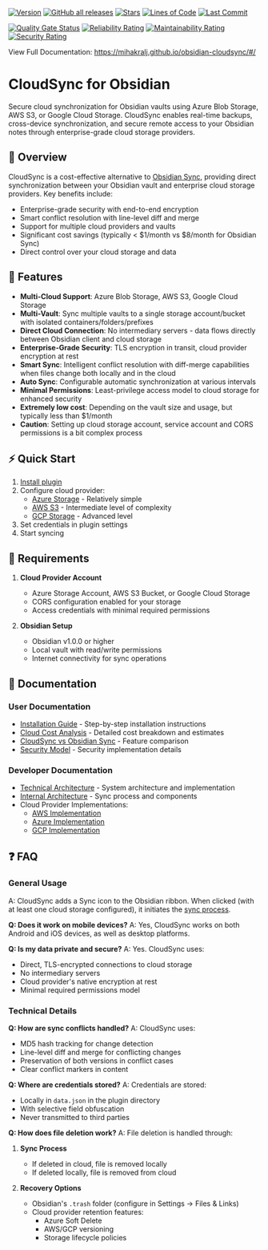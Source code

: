 [![Version](https://img.shields.io/github/v/release/mihakralj/obsidian-cloudsync)](https://github.com/mihakralj/obsidian-cloudsync) [![GitHub all releases](https://img.shields.io/github/downloads/mihakralj/obsidian-cloudsync/total?color=blue)](https://github.com/mihakralj/obsidian-cloudsync/releases)
 [![Stars](https://img.shields.io/github/stars/mihakralj/obsidian-cloudsync?style=flat)](https://github.com/mihakralj/obsidian-cloudsync/stargazers) [![Lines of Code](https://sonarcloud.io/api/project_badges/measure?project=mihakralj_obsidian-cloudsync&metric=ncloc)](https://sonarcloud.io/summary/overall?id=mihakralj_obsidian-cloudsync)  [![Last Commit](https://img.shields.io/github/last-commit/mihakralj/obsidian-cloudsync?color=blue)](https://github.com/mihakralj/obsidian-cloudsync/commits/main)


[![Quality Gate Status](https://sonarcloud.io/api/project_badges/measure?project=mihakralj_obsidian-cloudsync&metric=alert_status)](https://sonarcloud.io/summary/new_code?id=mihakralj_obsidian-cloudsync) [![Reliability Rating](https://sonarcloud.io/api/project_badges/measure?project=mihakralj_obsidian-cloudsync&metric=reliability_rating)](https://sonarcloud.io/summary/new_code?id=mihakralj_obsidian-cloudsync) [![Maintainability Rating](https://sonarcloud.io/api/project_badges/measure?project=mihakralj_obsidian-cloudsync&metric=sqale_rating)](https://sonarcloud.io/summary/new_code?id=mihakralj_obsidian-cloudsync) [![Security Rating](https://sonarcloud.io/api/project_badges/measure?project=mihakralj_obsidian-cloudsync&metric=security_rating)](https://sonarcloud.io/summary/new_code?id=mihakralj_obsidian-cloudsync)

View Full Documentation: https://mihakralj.github.io/obsidian-cloudsync/#/

# CloudSync for Obsidian

Secure cloud synchronization for Obsidian vaults using Azure Blob Storage, AWS S3, or Google Cloud Storage. CloudSync enables real-time backups, cross-device synchronization, and secure remote access to your Obsidian notes through enterprise-grade cloud storage providers.

## 🎯 Overview

CloudSync is a cost-effective alternative to [Obsidian Sync](comparison.md), providing direct synchronization between your Obsidian vault and enterprise cloud storage providers. Key benefits include:
- Enterprise-grade security with end-to-end encryption
- Smart conflict resolution with line-level diff and merge
- Support for multiple cloud providers and vaults
- Significant cost savings (typically < $1/month vs $8/month for Obsidian Sync)
- Direct control over your cloud storage and data

## 🚀 Features

- **Multi-Cloud Support**: Azure Blob Storage, AWS S3, Google Cloud Storage
- **Multi-Vault**: Sync multiple vaults to a single storage account/bucket with isolated containers/folders/prefixes
- **Direct Cloud Connection**: No intermediary servers - data flows directly between Obsidian client and cloud storage
- **Enterprise-Grade Security**: TLS encryption in transit, cloud provider encryption at rest
- **Smart Sync**: Intelligent conflict resolution with diff-merge capabilities when files change both locally and in the cloud
- **Auto Sync**: Configurable automatic synchronization at various intervals
- **Minimal Permissions**: Least-privilege access model to cloud storage for enhanced security
- **Extremely low cost**: Depending on the vault size and usage, but typically less than $1/month
- **Caution**: Setting up cloud storage account, service account and CORS permissions is a bit complex process

## ⚡ Quick Start

1. [Install plugin](install.md)
2. Configure cloud provider:
   - [Azure Storage](azure.md) - Relatively simple
   - [AWS S3](aws.md) - Intermediate level of complexity
   - [GCP Storage](gcp.md) - Advanced level
3. Set credentials in plugin settings
4. Start syncing

## 🔧 Requirements

1. **Cloud Provider Account**
   - Azure Storage Account, AWS S3 Bucket, or Google Cloud Storage
   - CORS configuration enabled for your storage
   - Access credentials with minimal required permissions

2. **Obsidian Setup**
   - Obsidian v1.0.0 or higher
   - Local vault with read/write permissions
   - Internet connectivity for sync operations

## 📖 Documentation

### User Documentation
- [Installation Guide](install.md) - Step-by-step installation instructions
- [Cloud Cost Analysis](cost.md) - Detailed cost breakdown and estimates
- [CloudSync vs Obsidian Sync](comparison.md) - Feature comparison
- [Security Model](security.md) - Security implementation details

### Developer Documentation
- [Technical Architecture](architecture.md) - System architecture and implementation
- [Internal Architecture](internals.md) - Sync process and components
- Cloud Provider Implementations:
  - [AWS Implementation](awsFetch.md)
  - [Azure Implementation](azureFetch.md)
  - [GCP Implementation](gcpFetch.md)

## ❓ FAQ

### General Usage

A: CloudSync adds a Sync icon to the Obsidian ribbon. When clicked (with at least one cloud storage configured), it initiates the [sync process](/docs/internals.md).

**Q: Does it work on mobile devices?**
A: Yes, CloudSync works on both Android and iOS devices, as well as desktop platforms.

**Q: Is my data private and secure?**
A: Yes. CloudSync uses:
- Direct, TLS-encrypted connections to cloud storage
- No intermediary servers
- Cloud provider's native encryption at rest
- Minimal required permissions model

### Technical Details

**Q: How are sync conflicts handled?**
A: CloudSync uses:
- MD5 hash tracking for change detection
- Line-level diff and merge for conflicting changes
- Preservation of both versions in conflict cases
- Clear conflict markers in content

**Q: Where are credentials stored?**
A: Credentials are stored:
- Locally in `data.json` in the plugin directory
- With selective field obfuscation
- Never transmitted to third parties

**Q: How does file deletion work?**
A: File deletion is handled through:
1. **Sync Process**
   - If deleted in cloud, file is removed locally
   - If deleted locally, file is removed from cloud

2. **Recovery Options**
   - Obsidian's `.trash` folder (configure in Settings → Files & Links)
   - Cloud provider retention features:
     - Azure Soft Delete
     - AWS/GCP versioning
     - Storage lifecycle policies
